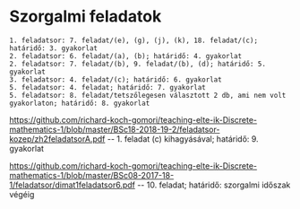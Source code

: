 # Szorgalmi feladatok


~~~
1. feladatsor: 7. feladat/(e), (g), (j), (k), 18. feladat/(c); határidő: 3. gyakorlat
2. feladatsor: 6. feladat/(a), (b); határidő: 4. gyakorlat
2. feladatsor: 7. feladat/(b), 9. feladat/(b), (d); határidő: 5. gyakorlat
3. feladatsor: 4. feladat/(c); határidő: 6. gyakorlat
5. feladatsor: 4. feladat; határidő: 7. gyakorlat
5. feladatsor: 8. feladat/tetszőlegesen választott 2 db, ami nem volt gyakorlaton; határidő: 8. gyakorlat
~~~

https://github.com/richard-koch-gomori/teaching-elte-ik-Discrete-mathematics-1/blob/master/BSc18-2018-19-2/feladatsor-kozep/zh2feladatsorA.pdf -- 1. feladat (c) kihagyásával; határidő: 9. gyakorlat

https://github.com/richard-koch-gomori/teaching-elte-ik-Discrete-mathematics-1/blob/master/BSc08-2017-18-1/feladatsor/dimat1feladatsor6.pdf -- 10. feladat; határidő: szorgalmi időszak végéig



